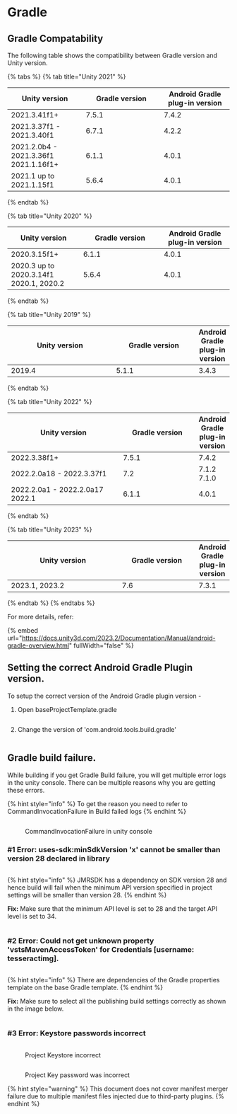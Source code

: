# Gradle

## Gradle Compatability

The following table shows the compatibility between Gradle version and Unity version.

{% tabs %}
{% tab title="Unity 2021" %}
<table><thead><tr><th>Unity version</th><th width="161">Gradle version</th><th>Android Gradle plug-in version</th></tr></thead><tbody><tr><td>2021.3.41f1+</td><td>7.5.1</td><td>7.4.2</td></tr><tr><td>2021.3.37f1 - 2021.3.40f1</td><td>6.7.1</td><td>4.2.2</td></tr><tr><td>2021.2.0b4 - 2021.3.36f1<br>2021.1.16f1+</td><td>6.1.1</td><td>4.0.1</td></tr><tr><td>2021.1 up to 2021.1.15f1</td><td>5.6.4</td><td>4.0.1</td></tr></tbody></table>
{% endtab %}

{% tab title="Unity 2020" %}
<table><thead><tr><th>Unity version</th><th width="167">Gradle version</th><th>Android Gradle plug-in version</th></tr></thead><tbody><tr><td>2020.3.15f1+</td><td>6.1.1</td><td>4.0.1</td></tr><tr><td>2020.3 up to 2020.3.14f1<br>2020.1, 2020.2</td><td>5.6.4</td><td>4.0.1</td></tr></tbody></table>
{% endtab %}

{% tab title="Unity 2019" %}
<table><thead><tr><th width="240">Unity version</th><th width="183">Gradle version</th><th>Android Gradle plug-in version</th></tr></thead><tbody><tr><td>2019.4</td><td>5.1.1</td><td>3.4.3</td></tr></tbody></table>
{% endtab %}

{% tab title="Unity 2022" %}
<table><thead><tr><th width="259">Unity version</th><th width="171">Gradle version</th><th>Android Gradle plug-in version</th></tr></thead><tbody><tr><td>2022.3.38f1+</td><td>7.5.1</td><td>7.4.2</td></tr><tr><td>2022.2.0a18 - 2022.3.37f1</td><td>7.2</td><td>7.1.2<br>7.1.0</td></tr><tr><td>2022.2.0a1 - 2022.2.0a17<br>2022.1</td><td>6.1.1</td><td>4.0.1</td></tr></tbody></table>
{% endtab %}

{% tab title="Unity 2023" %}
<table><thead><tr><th width="259">Unity version</th><th width="171">Gradle version</th><th>Android Gradle plug-in version</th></tr></thead><tbody><tr><td>2023.1, 2023.2</td><td>7.6</td><td>7.3.1</td></tr></tbody></table>
{% endtab %}
{% endtabs %}

For more details, refer:

{% embed url="https://docs.unity3d.com/2023.2/Documentation/Manual/android-gradle-overview.html" fullWidth="false" %}

## Setting the correct Android Gradle Plugin version.

To setup the correct version of the Android Gradle plugin version -

1.  Open baseProjectTemplate.gradle

    <div align="left"><figure><img src="../../.gitbook/assets/ca6ec683-7072-410e-86ac-f71d98253995.jpg" alt=""><figcaption></figcaption></figure></div>
2. Change the version of 'com.android.tools.build.gradle'

<div align="left"><figure><img src="../../.gitbook/assets/d66412fc-6174-4cdf-8869-26e8a5438454.jpg" alt=""><figcaption></figcaption></figure></div>

## Gradle build failure.

While building if you get Gradle Build failure, you will get multiple error logs in the unity console. There can be multiple reasons why you are getting these errors.

{% hint style="info" %}
To get the reason you need to refer to CommandInvocationFailure in Build failed logs
{% endhint %}

<figure><img src="../../.gitbook/assets/image (108).png" alt=""><figcaption><p>CommandInvocationFailure in unity console</p></figcaption></figure>

### #1 Error: uses-sdk:minSdkVersion 'x' cannot be smaller than version 28 declared in library

<figure><img src="../../.gitbook/assets/image (65).png" alt=""><figcaption></figcaption></figure>

{% hint style="info" %}
JMRSDK has a dependency on SDK version 28 and hence build will fail when the minimum API version specified in project settings will be smaller than version 28.
{% endhint %}

**Fix:** Make sure that the minimum API level is set to 28 and the target API level is set to 34.

<figure><img src="../../.gitbook/assets/image (5).png" alt=""><figcaption></figcaption></figure>

### #2 Error: Could not get unknown property 'vstsMavenAccessToken' for Credentials \[username: tesseractimg].

<figure><img src="../../.gitbook/assets/image (99).png" alt=""><figcaption></figcaption></figure>

{% hint style="info" %}
There are dependencies of the Gradle properties template on the base Gradle template.&#x20;
{% endhint %}

**Fix:** Make sure to select all the publishing build settings correctly as shown in the image below.

<figure><img src="../../.gitbook/assets/image (67).png" alt=""><figcaption></figcaption></figure>



### #3 Error: Keystore passwords incorrect

<figure><img src="../../.gitbook/assets/image (101).png" alt=""><figcaption><p>Project Keystore incorrect</p></figcaption></figure>

<figure><img src="../../.gitbook/assets/image (30).png" alt=""><figcaption><p>Project Key password was incorrect</p></figcaption></figure>



{% hint style="warning" %}
This document does not cover manifest merger failure due to multiple manifest files injected due to third-party plugins.
{% endhint %}
